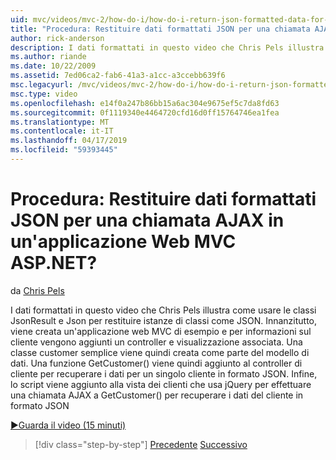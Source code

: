```yaml
---
uid: mvc/videos/mvc-2/how-do-i/how-do-i-return-json-formatted-data-for-an-ajax-call-in-an-aspnet-mvc-web-application
title: "Procedura: Restituire dati formattati JSON per una chiamata AJAX in un'applicazione Web MVC ASP.NET? | Microsoft Docs"
author: rick-anderson
description: I dati formattati in questo video che Chris Pels illustra come usare le classi JsonResult e Json per restituire istanze di classi come JSON. Innanzitutto, un'applicazione web MVC di esempio...
ms.author: riande
ms.date: 10/22/2009
ms.assetid: 7ed06ca2-fab6-41a3-a1cc-a3ccebb639f6
msc.legacyurl: /mvc/videos/mvc-2/how-do-i/how-do-i-return-json-formatted-data-for-an-ajax-call-in-an-aspnet-mvc-web-application
msc.type: video
ms.openlocfilehash: e14f0a247b86bb15a6ac304e9675ef5c7da8fd63
ms.sourcegitcommit: 0f1119340e4464720cfd16d0ff15764746ea1fea
ms.translationtype: MT
ms.contentlocale: it-IT
ms.lasthandoff: 04/17/2019
ms.locfileid: "59393445"
---
```

# <a name="how-do-i-return-json-formatted-data-for-an-ajax-call-in-an-aspnet-mvc-web-application"></a>Procedura: Restituire dati formattati JSON per una chiamata AJAX in un'applicazione Web MVC ASP.NET?

da [Chris Pels](https://twitter.com/chrispels)

I dati formattati in questo video che Chris Pels illustra come usare le classi JsonResult e Json per restituire istanze di classi come JSON. Innanzitutto, viene creata un'applicazione web MVC di esempio e per informazioni sul cliente vengono aggiunti un controller e visualizzazione associata. Una classe customer semplice viene quindi creata come parte del modello di dati. Una funzione GetCustomer() viene quindi aggiunto al controller di cliente per recuperare i dati per un singolo cliente in formato JSON. Infine, lo script viene aggiunto alla vista dei clienti che usa jQuery per effettuare una chiamata AJAX a GetCustomer() per recuperare i dati del cliente in formato JSON

[&#9654;Guarda il video (15 minuti)](https://channel9.msdn.com/Blogs/ASP-NET-Site-Videos/how-do-i-return-json-formatted-data-for-an-ajax-call-in-an-aspnet-mvc-web-application)

> [!div class="step-by-step"]
> [Precedente](aspnet-mvc-how-10-minute-technical-video-for-developers.md)
> [Successivo](how-do-i-work-with-data-in-aspnet-mvc-partial-views.md)
